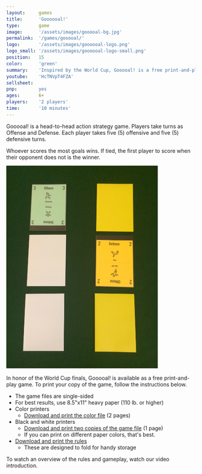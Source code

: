 ```yaml
---
layout:     games
title:      'Goooooal!'
type:       game
image:      '/assets/images/gooooal-bg.jpg'
permalink:  '/games/gooooal/'
logo:       '/assets/images/goooooal-logo.png'
logo_small: '/assets/images/goooooal-logo-small.png'
position:   15
color:      'green'
summary:    'Inspired by the World Cup, Gooooal! is a free print-and-play for 2 players, ages 6 and up.'
youtube:    'HcTNVpT4FZA'
sellsheet:
pnp:        yes
ages:       6+
players:    '2 players'
time:       '10 minutes'
---
```


Gooooal! is a head-to-head action strategy game. Players take turns as Offense and Defense. Each player takes five (5) offensive and five (5) defensive turns.

Whoever scores the most goals wins. If tied, the first player to score when their opponent does not is the winner.

<img src="/assets/images/goooooal-gameplay.jpg" alt="Gooooal cards" width="80%">

In honor of the World Cup finals, Gooooal! is available as a free print-and-play game. To print your copy of the game, follow the instructions below.

- The game files are single-sided
- For best results, use 8.5"x11" heavy paper (110 lb. or higher)
- Color printers
  - <a href="/assets/files/Goooooal-Color.pdf">Download and print the color file</a> (2 pages)
- Black and white printers
  - <a href="/assets/files/Goooooal-Black-White.pdf">Download and print two copies of the game file</a> (1 page)
  - If you can print on different paper colors, that's best.
- <a href="/assets/files/Goooooal-Rules.pdf">Download and print the rules</a>
  - These are designed to fold for handy storage

To watch an overview of the rules and gameplay, watch our video introduction.
